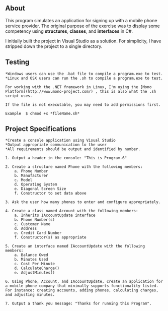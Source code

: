 About
-----------

This program simulates an application for signing up with a mobile phone service provider. The original purpose of the exercise was to display some competency using **structures**, **classes**, and **interfaces** in C#.

I initially built the project in Visual Studio as a solution. For simplicity,
I have stripped down the project to a single directory. 


Testing
-----------
	*Windows users can use the .bat file to compile a program.exe to test.
	*Linux and OSX users can run the .sh to compile a program.exe to test.

	For working with the .NET framework in Linux, I'm using the [Mono Platform](http://www.mono-project.com/) , this is also what the .sh script uses.

	If the file is not executable, you may need to add permissions first. 

	Example  $ chmod +x *fileName.sh*


Project Specifications
----------------------

	*Create a console application using Visual Studio
	*Output appropriate communication to the user
	*All requirements should be output and identified by number.

	1. Output a header in the console: "This is Program-6"

	2. Create a structure named Phone with the following members:
		a. Phone Number
		b. Manufacturer
		c. Model
		d. Operating System
		e. Diagonal Screen Size
		f. Constructor to set data above

	3. Ask the user how many phones to enter and configure appropriately.

	4. Create a class named Account with the following members:
		a. Inherits IAccountUpdate interface
		b. Phone Number(s)
		c. Customer Name
		d. Address
		e. Credit Card Number
		f. Constructor(s) as appropriate

	5. Create an interface named IAccountUpdate with the following members:
		a. Balance Owed
		b. Minutes Used
		c. Cost Per Minute
		d. CalculateCharge()
		e. AdjustMinutes()

	6. Using Phone, Account, and IAccountUpdate, create an application for a mobile phone company that minimally supports functionality listed. For instance: creating accounts, adding phones, calculating charges, and adjusting minutes.

	7. Output a thank you message: "Thanks for running this Program".